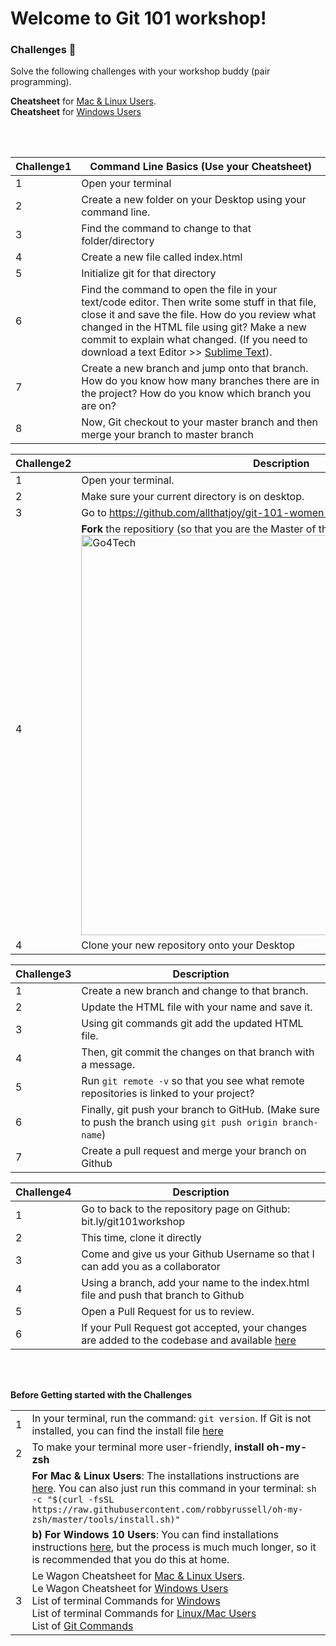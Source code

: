 # Welcome to Git 101 workshop!

### Challenges 💪
Solve the following challenges with your workshop buddy (pair programming).

**Cheatsheet** for [Mac & Linux Users](http://bit.ly/gitgithubmac).<br/> **Cheatsheet** for [Windows Users](http://bit.ly/gitgithubwindows)

<br/>
<br/>

| Challenge1| Command Line Basics (Use your Cheatsheet)|
| ------ | ------ |
| 1 | Open your terminal 
| 2 | Create a new folder on your Desktop using your command line.
| 3 | Find the command to change to that folder/directory
| 4 | Create a new file called index.html
| 5 | Initialize git for that directory
| 6 | Find the command to open the file in your text/code editor. Then write some stuff in that file, close it and save the file. How do you review what changed in the HTML file using git? Make a new commit to explain what changed. (If you need to download a text Editor >> [Sublime Text](https://www.sublimetext.com/)). 
| 7 | Create a new branch and jump onto that branch. How do you know how many branches there are in the project? How do you know which branch you are on?
| 8 | Now, Git checkout to your master branch and then merge your branch to master branch

| Challenge2| Description |
| ------ | ------ |
| 1 | Open your terminal.
| 2 | Make sure your current directory is on desktop.
| 3 | Go to https://github.com/allthatjoy/git-101-women-who-code
| 4 | **Fork** the repositiory (so that you are the Master of that repository)  >> <img width="640" alt="Go4Tech" src="https://upload.wikimedia.org/wikipedia/commons/3/38/GitHub_Fork_Button.png" width="250">
| 4 | Clone your new repository onto your Desktop

| Challenge3| Description |
| ------ | ------ |
| 1 | Create a new branch and change to that branch. 
| 2 | Update the HTML file with your name and save it.
| 3 | Using git commands git add the updated HTML file.
| 4 | Then, git commit the changes on that branch with a message.
| 5 | Run `git remote -v` so that you see what remote repositories is linked to your project?
| 6 | Finally, git push your branch to GitHub. (Make sure to push the branch using `git push origin branch-name`) 
| 7 | Create a pull request and merge your branch on Github

| Challenge4| Description |
| ------ | ------ |
| 1 | Go to back to the repository page on Github: bit.ly/git101workshop
| 2 | This time, clone it directly
| 3 | Come and give us your Github Username so that I can add you as a collaborator
| 4 | Using a branch, add your name to the index.html file and push that branch to Github
| 5 | Open a Pull Request for us to review.
| 6 | If your Pull Request got accepted, your changes are added to the codebase and available [here](https://allthatjoy.github.io/git-101-women-who-code/)

<br/>
<br/>

**Before Getting started with the Challenges**

|  |  |
| ------ | ------ |
| 1 | In your terminal, run the command: `git version`. If Git is not installed, you can find the install file [here](https://git-scm.com/downloads)
| 2 | To make your terminal more user-friendly, **install oh-my-zsh**
|   | **For Mac & Linux Users**: The installations instructions are [here](https://www.maketecheasier.com/install-zsh-and-oh-my-zsh-windows10/). You can also just run this command in your terminal: `sh -c "$(curl -fsSL https://raw.githubusercontent.com/robbyrussell/oh-my-zsh/master/tools/install.sh)"`
|   |**b) For Windows 10 Users**: You can find installations instructions [here](https://www.maketecheasier.com/install-zsh-and-oh-my-zsh-windows10/), but the process is much much longer, so it is recommended that you do this at home. 
| 3 | Le Wagon Cheatsheet for [Mac & Linux Users](http://bit.ly/gitgithubmac).<br/> Le Wagon Cheatsheet for [Windows Users](http://bit.ly/gitgithubwindows)<br/>List of terminal Commands for [Windows](https://www.thomas-krenn.com/en/wiki/Cmd_commands_under_Windows)<br/>List of terminal Commands for [Linux/Mac Users](https://fossbytes.com/a-z-list-linux-command-line-reference/)<br/>List of [Git Commands](https://github.com/joshnh/Git-Commands)
